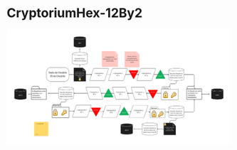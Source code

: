# CryptoriumHex-12By2


![alt text](https://github.com/medeirosdev/CryptoriumHex-12By2/blob/main/Criptografia.png)
